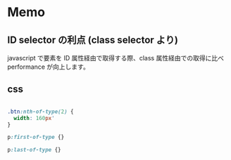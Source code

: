 # Memo

## ID selector の利点 (class selector より)

javascript で要素を ID 属性経由で取得する際、class 属性経由での取得に比べ performance が向上します。

## css

```css

.btn:nth-of-type(2) {
  width: 160px'
}

p:first-of-type {}

p:last-of-type {}

```
